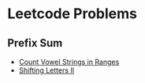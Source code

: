 # Leetcode Problems

## Prefix Sum
- [Count Vowel Strings in Ranges](https://leetcode.com/problems/count-vowel-strings-in-ranges/description)
- [Shifting Letters II](https://leetcode.com/problems/shifting-letters-ii/description/)
